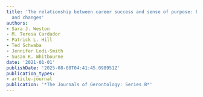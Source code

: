 ```yaml
---
title: 'The relationship between career success and sense of purpose: Examining linkages
  and changes'
authors:
- Sara J. Weston
- M. Teresa Cardador
- Patrick L. Hill
- Ted Schwaba
- Jennifer Lodi-Smith
- Susan K. Whitbourne
date: '2021-01-01'
publishDate: '2025-08-08T04:41:45.098951Z'
publication_types:
- article-journal
publication: '*The Journals of Gerontology: Series B*'
---
```

